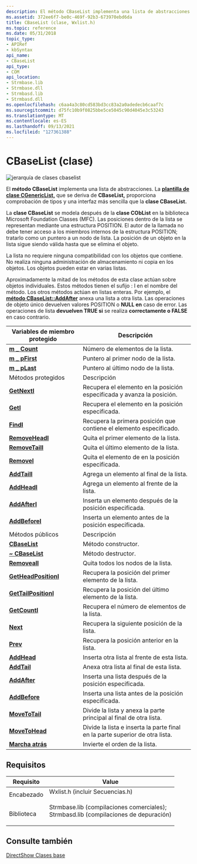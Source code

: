 ```yaml
---
description: El método CBaseList implementa una lista de abstracciones. La plantilla de clase CGenericList, que se deriva de CBaseList, proporciona comprobación de tipos y una interfaz más sencilla que la clase CBaseList.
ms.assetid: 372ee6f7-be0c-469f-92b3-673970ebd6da
title: CBaseList (clase, Wxlist.h)
ms.topic: reference
ms.date: 05/31/2018
topic_type:
- APIRef
- kbSyntax
api_name:
- CBaseList
api_type:
- COM
api_location:
- Strmbase.lib
- Strmbase.dll
- Strmbasd.lib
- Strmbasd.dll
ms.openlocfilehash: c6aa4a3c80cd583bd3cc83a2a0adedecb6caaf7c
ms.sourcegitcommit: d75fc10b9f0825bbe5ce5045c90d4045e3c53243
ms.translationtype: MT
ms.contentlocale: es-ES
ms.lasthandoff: 09/13/2021
ms.locfileid: "127361388"
---
```

# <a name="cbaselist-class"></a>CBaseList (clase)

![jerarquía de clases cbaselist](images/list01.png)

El **método CBaseList** implementa una lista de abstracciones. La [**plantilla de clase CGenericList,**](cgenericlist.md) que se deriva de **CBaseList,** proporciona comprobación de tipos y una interfaz más sencilla que la **clase CBaseList.**

La **clase CBaseList** se modela después de la **clase CObList** en la biblioteca Microsoft Foundation Classes (MFC). Las posiciones dentro de la lista se representan mediante una estructura POSITION. El autor de la llamada no debe tener acceso a los miembros internos de la estructura POSITION; tratarlo como un puntero a un nodo de lista. La posición de un objeto en la lista sigue siendo válida hasta que se elimina el objeto.

La lista no requiere ninguna compatibilidad con los objetos que contiene. No realiza ninguna administración de almacenamiento ni copia en los objetos. Los objetos pueden estar en varias listas.

Aproximadamente la mitad de los métodos de esta clase actúan sobre objetos individuales. Estos métodos tienen el sufijo : I en el nombre del método. Los otros métodos actúan en listas enteras. Por ejemplo, el [**método CBaseList::AddAfter**](cbaselist-addafter.md) anexa una lista a otra lista. Las operaciones de objeto único devuelven valores POSITION o **NULL en** caso de error. Las operaciones de lista **devuelven TRUE si** se realiza **correctamente o FALSE** en caso contrario.



| Variables de miembro protegido                             | Descripción                                                               |
|--------------------------------------------------------|---------------------------------------------------------------------------|
| [**m \_ Count**](cbaselist-m-count.md)                  | Número de elementos de la lista.                                              |
| [**m \_ pFirst**](cbaselist-m-pfirst.md)                | Puntero al primer nodo de la lista.                                    |
| [**m \_ pLast**](cbaselist-m-plast.md)                  | Puntero al último nodo de la lista.                                     |
| Métodos protegidos                                      | Descripción                                                               |
| [**GetNextI**](cbaselist-getnexti.md)                 | Recupera el elemento en la posición especificada y avanza la posición.  |
| [**GetI**](cbaselist-geti.md)                         | Recupera el elemento en la posición especificada.                             |
| [**FindI**](cbaselist-findi.md)                       | Recupera la primera posición que contiene el elemento especificado.               |
| [**RemoveHeadI**](cbaselist-removeheadi.md)           | Quita el primer elemento de la lista.                                       |
| [**RemoveTailI**](cbaselist-removetaili.md)           | Quita el último elemento de la lista.                                        |
| [**RemoveI**](cbaselist-removei.md)                   | Quita el elemento de en la posición especificada.                               |
| [**AddTailI**](cbaselist-addtaili.md)                 | Agrega un elemento al final de la lista.                                      |
| [**AddHeadI**](cbaselist-addheadi.md)                 | Agrega un elemento al frente de la lista.                                    |
| [**AddAfterI**](cbaselist-addafteri.md)               | Inserta un elemento después de la posición especificada.                             |
| [**AddBeforeI**](cbaselist-addbeforei.md)             | Inserta un elemento antes de la posición especificada.                            |
| Métodos públicos                                         | Descripción                                                               |
| [**CBaseList**](cbaselist-cbaselist.md)               | Método constructor.                                                       |
| [**~ CBaseList**](cbaselist--cbaselist.md)            | Método destructor.                                                        |
| [**Removeall**](cbaselist-removeall.md)               | Quita todos los nodos de la lista.                                          |
| [**GetHeadPositionI**](cbaselist-getheadpositioni.md) | Recupera la posición del primer elemento de la lista.                     |
| [**GetTailPositionI**](cbaselist-gettailpositioni.md) | Recupera la posición del último elemento de la lista.                      |
| [**GetCountI**](cbaselist-getcounti.md)               | Recupera el número de elementos de la lista.                                |
| [**Next**](cbaselist-next.md)                         | Recupera la siguiente posición de la lista.                                  |
| [**Prev**](cbaselist-prev.md)                         | Recupera la posición anterior en la lista.                              |
| [**AddHead**](cbaselist-addhead.md)                   | Inserta otra lista al frente de esta lista.                           |
| [**AddTail**](cbaselist-addtail.md)                   | Anexa otra lista al final de esta lista.                             |
| [**AddAfter**](cbaselist-addafter.md)                 | Inserta una lista después de la posición especificada.                              |
| [**AddBefore**](cbaselist-addbefore.md)               | Inserta una lista antes de la posición especificada.                             |
| [**MoveToTail**](cbaselist-movetotail.md)             | Divide la lista y anexa la parte principal al final de otra lista. |
| [**MoveToHead**](cbaselist-movetohead.md)             | Divide la lista e inserta la parte final en la parte superior de otra lista. |
| [**Marcha atrás**](cbaselist-reverse.md)                   | Invierte el orden de la lista.                                           |



 

## <a name="requirements"></a>Requisitos



| Requisito | Value |
|--------------------|--------------------------------------------------------------------------------------------------------------------------------------------------------------------------------------------|
| Encabezado<br/>  | <dl> <dt>Wxlist.h (incluir Secuencias.h)</dt> </dl>                                                                                    |
| Biblioteca<br/> | <dl> <dt>Strmbase.lib (compilaciones comerciales); </dt> <dt>Strmbasd.lib (compilaciones de depuración)</dt> </dl> |



## <a name="see-also"></a>Consulte también

<dl> <dt>

[DirectShow Clases base](directshow-base-classes.md)
</dt> </dl>

 

 




